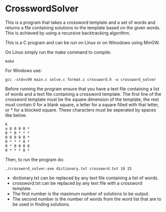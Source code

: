 # CrosswordSolver
This is a program that takes a crossword template and a set of words and returns a file containing solutions to the template based on the given words.
This is achieved by using a recursive backtracking algorithm.

This is a C program and can be run on Linux or on Winodows using MinGW.

On Linux simply run the make command to compile:
```
make
```

For Windows use: 
```
gcc -std=c99 main.c solve.c format.c crossword.h -o crossword_solver
```

Before running the program ensure that you have a text file containing a list of words and a text file containing a crossword template.
The first line of the crossword template must be the square dimension of the template, the rest must contain 0 for a blank square,
a letter for a square filled with that letter, or * for a blocked square. These characters must be seperated by spaces like below.
```
6
a 0 0 0 0 *
0 * 0 * * *
0 0 0 0 0 *
0 * * * 0 *
0 * 0 0 0 0
0 * * * 0 *
```


Then, to run the program do:
```
./crossword_solver.exe dictionary.txt crossword.txt 10 15
```
- dictionary.txt can be replaced by any text file containing a list of words.
- crossword.txt can be replaced by any text file with a crossword template.
- The first number is the maximum number of solutions to be output.
- The second number is the number of words from the word list that are to be used in finding solutions.
